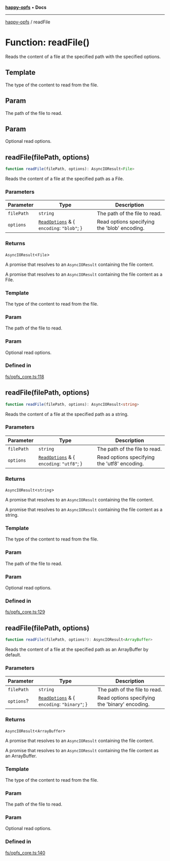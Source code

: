 [**happy-opfs**](../README.md) • **Docs**

***

[happy-opfs](../README.md) / readFile

# Function: readFile()

Reads the content of a file at the specified path with the specified options.

## Template

The type of the content to read from the file.

## Param

The path of the file to read.

## Param

Optional read options.

## readFile(filePath, options)

```ts
function readFile(filePath, options): AsyncIOResult<File>
```

Reads the content of a file at the specified path as a File.

### Parameters

| Parameter | Type | Description |
| ------ | ------ | ------ |
| `filePath` | `string` | The path of the file to read. |
| `options` | [`ReadOptions`](../interfaces/ReadOptions.md) & \{ `encoding`: `"blob"`; \} | Read options specifying the 'blob' encoding. |

### Returns

`AsyncIOResult`\<`File`\>

A promise that resolves to an `AsyncIOResult` containing the file content.

A promise that resolves to an `AsyncIOResult` containing the file content as a File.

### Template

The type of the content to read from the file.

### Param

The path of the file to read.

### Param

Optional read options.

### Defined in

[fs/opfs\_core.ts:118](https://github.com/JiangJie/happy-opfs/blob/7bfec3b71684ddcf0fe3092672c66c9664776bcc/src/fs/opfs_core.ts#L118)

## readFile(filePath, options)

```ts
function readFile(filePath, options): AsyncIOResult<string>
```

Reads the content of a file at the specified path as a string.

### Parameters

| Parameter | Type | Description |
| ------ | ------ | ------ |
| `filePath` | `string` | The path of the file to read. |
| `options` | [`ReadOptions`](../interfaces/ReadOptions.md) & \{ `encoding`: `"utf8"`; \} | Read options specifying the 'utf8' encoding. |

### Returns

`AsyncIOResult`\<`string`\>

A promise that resolves to an `AsyncIOResult` containing the file content.

A promise that resolves to an `AsyncIOResult` containing the file content as a string.

### Template

The type of the content to read from the file.

### Param

The path of the file to read.

### Param

Optional read options.

### Defined in

[fs/opfs\_core.ts:129](https://github.com/JiangJie/happy-opfs/blob/7bfec3b71684ddcf0fe3092672c66c9664776bcc/src/fs/opfs_core.ts#L129)

## readFile(filePath, options)

```ts
function readFile(filePath, options?): AsyncIOResult<ArrayBuffer>
```

Reads the content of a file at the specified path as an ArrayBuffer by default.

### Parameters

| Parameter | Type | Description |
| ------ | ------ | ------ |
| `filePath` | `string` | The path of the file to read. |
| `options`? | [`ReadOptions`](../interfaces/ReadOptions.md) & \{ `encoding`: `"binary"`; \} | Read options specifying the 'binary' encoding. |

### Returns

`AsyncIOResult`\<`ArrayBuffer`\>

A promise that resolves to an `AsyncIOResult` containing the file content.

A promise that resolves to an `AsyncIOResult` containing the file content as an ArrayBuffer.

### Template

The type of the content to read from the file.

### Param

The path of the file to read.

### Param

Optional read options.

### Defined in

[fs/opfs\_core.ts:140](https://github.com/JiangJie/happy-opfs/blob/7bfec3b71684ddcf0fe3092672c66c9664776bcc/src/fs/opfs_core.ts#L140)
